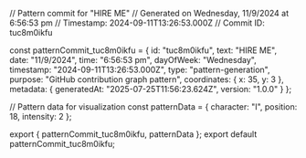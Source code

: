 // Pattern commit for "HIRE ME"
// Generated on Wednesday, 11/9/2024 at 6:56:53 pm
// Timestamp: 2024-09-11T13:26:53.000Z
// Commit ID: tuc8m0ikfu

const patternCommit_tuc8m0ikfu = {
  id: "tuc8m0ikfu",
  text: "HIRE ME",
  date: "11/9/2024",
  time: "6:56:53 pm",
  dayOfWeek: "Wednesday",
  timestamp: "2024-09-11T13:26:53.000Z",
  type: "pattern-generation",
  purpose: "GitHub contribution graph pattern",
  coordinates: {
    x: 35,
    y: 3
  },
  metadata: {
    generatedAt: "2025-07-25T11:56:23.624Z",
    version: "1.0.0"
  }
};

// Pattern data for visualization
const patternData = {
  character: "I",
  position: 18,
  intensity: 2
};

export { patternCommit_tuc8m0ikfu, patternData };
export default patternCommit_tuc8m0ikfu;
